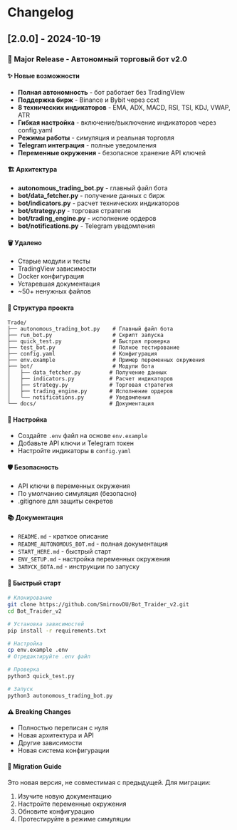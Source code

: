 # Changelog

## [2.0.0] - 2024-10-19

### 🚀 Major Release - Автономный торговый бот v2.0

#### ✨ Новые возможности
- **Полная автономность** - бот работает без TradingView
- **Поддержка бирж** - Binance и Bybit через ccxt
- **8 технических индикаторов** - EMA, ADX, MACD, RSI, TSI, KDJ, VWAP, ATR
- **Гибкая настройка** - включение/выключение индикаторов через config.yaml
- **Режимы работы** - симуляция и реальная торговля
- **Telegram интеграция** - полные уведомления
- **Переменные окружения** - безопасное хранение API ключей

#### 🏗️ Архитектура
- **autonomous_trading_bot.py** - главный файл бота
- **bot/data_fetcher.py** - получение данных с бирж
- **bot/indicators.py** - расчет технических индикаторов
- **bot/strategy.py** - торговая стратегия
- **bot/trading_engine.py** - исполнение ордеров
- **bot/notifications.py** - Telegram уведомления

#### 🗑️ Удалено
- Старые модули и тесты
- TradingView зависимости
- Docker конфигурация
- Устаревшая документация
- ~50+ ненужных файлов

#### 📁 Структура проекта
```
Trade/
├── autonomous_trading_bot.py    # Главный файл бота
├── run_bot.py                   # Скрипт запуска
├── quick_test.py                # Быстрая проверка
├── test_bot.py                  # Полное тестирование
├── config.yaml                  # Конфигурация
├── env.example                  # Пример переменных окружения
├── bot/                         # Модули бота
│   ├── data_fetcher.py         # Получение данных
│   ├── indicators.py           # Расчет индикаторов
│   ├── strategy.py             # Торговая стратегия
│   ├── trading_engine.py       # Исполнение ордеров
│   └── notifications.py        # Уведомления
└── docs/                       # Документация
```

#### 🔧 Настройка
- Создайте `.env` файл на основе `env.example`
- Добавьте API ключи и Telegram токен
- Настройте индикаторы в `config.yaml`

#### 🛡️ Безопасность
- API ключи в переменных окружения
- По умолчанию симуляция (безопасно)
- .gitignore для защиты секретов

#### 📚 Документация
- `README.md` - краткое описание
- `README_AUTONOMOUS_BOT.md` - полная документация
- `START_HERE.md` - быстрый старт
- `ENV_SETUP.md` - настройка переменных окружения
- `ЗАПУСК_БОТА.md` - инструкции по запуску

#### 🚀 Быстрый старт
```bash
# Клонирование
git clone https://github.com/SmirnovDU/Bot_Traider_v2.git
cd Bot_Traider_v2

# Установка зависимостей
pip install -r requirements.txt

# Настройка
cp env.example .env
# Отредактируйте .env файл

# Проверка
python3 quick_test.py

# Запуск
python3 autonomous_trading_bot.py
```

#### ⚠️ Breaking Changes
- Полностью переписан с нуля
- Новая архитектура и API
- Другие зависимости
- Новая система конфигурации

#### 🔄 Migration Guide
Это новая версия, не совместимая с предыдущей. Для миграции:
1. Изучите новую документацию
2. Настройте переменные окружения
3. Обновите конфигурацию
4. Протестируйте в режиме симуляции
